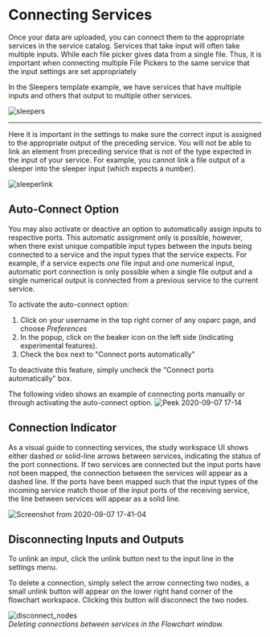 # Connecting Services

Once your data are uploaded, you can connect them to the appropriate services in the service catalog. Services that take input will often take multiple inputs. While each file picker gives data from a single file. Thus, it is important when connecting multiple File Pickers to the same service that the input settings are set appropriately 

In the Sleepers template example, we have services that have multiple inputs and others that output to multiple other services. 

![sleepers](https://user-images.githubusercontent.com/32800795/61583115-d5ca5680-ab33-11e9-833b-a92682d12427.JPG)

-------------------------

Here it is important in the settings to make sure the correct input is assigned to the appropriate output of the preceding service. You will not be able to link an element from preceding service that is not of the type expected in the input of your service. For example, you cannot link a file output of a sleeper into the sleeper input (which expects a number).

![sleeperlink](https://user-images.githubusercontent.com/32800795/61583116-d662ed00-ab33-11e9-9b81-66bc7a094c9b.gif)

## Auto-Connect Option
You may also activate or deactive an option to automatically assign inputs to respective ports. This automatic assignment only is possible, however, when there exist unique compatible input types between the inputs being connected to a service and the input types that the service expects. For example, if a service expects *one* file input and *one* numerical input, automatic port connection is only possible when a single file output and a single numerical output is connected from a previous service to the current service. 

To activate the auto-connect option:
1. Click on your username in the top right corner of any osparc page, and choose *Preferences*
2. In the popup, click on the beaker icon on the left side (indicating experimental features). 
3. Check the box next to "Connect ports automatically"

To deactivate this feature, simply uncheck the "Connect ports automatically" box.

The following video shows an example of connecting ports manually or through activating the auto-connect option. 
![Peek 2020-09-07 17-14](https://user-images.githubusercontent.com/28002886/92402747-6432da80-f130-11ea-90a0-32c4b16e685e.gif)

## Connection Indicator
As a visual guide to connecting services, the study workspace UI shows either dashed or solid-line arrows between services, indicating the status of the port connections. If two services are connected but the input ports have not been mapped, the connection between the services will appear as a dashed line. If the ports have been mapped such that the input types of the incoming service match those of the input ports of the receiving service, the line between services will appear as a solid line. 

![Screenshot from 2020-09-07 17-41-04](https://user-images.githubusercontent.com/28002886/92403473-cc35f080-f131-11ea-9f10-3327cbf20961.png)

## Disconnecting Inputs and Outputs
To unlink an input, click the unlink button next to the input line in the settings menu.

To delete a connection, simply select the arrow connecting two nodes, a small unlink button will appear on the lower right hand corner of the flowchart workspace. Clicking this button will disconnect the two nodes.

![disconnect_nodes](https://user-images.githubusercontent.com/32800795/61332254-1bc9a680-a824-11e9-8892-85356bba931a.gif) <br/>
*Deleting connections between services in the Flowchart window.*